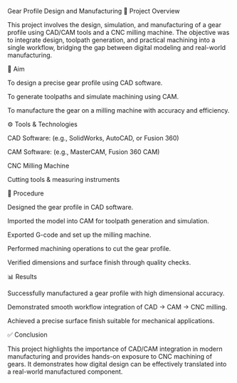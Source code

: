 Gear Profile Design and Manufacturing
📌 Project Overview

This project involves the design, simulation, and manufacturing of a gear profile using CAD/CAM tools and a CNC milling machine.
The objective was to integrate design, toolpath generation, and practical machining into a single workflow, bridging the gap between digital modeling and real-world manufacturing.

🎯 Aim

To design a precise gear profile using CAD software.

To generate toolpaths and simulate machining using CAM.

To manufacture the gear on a milling machine with accuracy and efficiency.

⚙️ Tools & Technologies

CAD Software: (e.g., SolidWorks, AutoCAD, or Fusion 360)

CAM Software: (e.g., MasterCAM, Fusion 360 CAM)

CNC Milling Machine

Cutting tools & measuring instruments

🔬 Procedure

Designed the gear profile in CAD software.

Imported the model into CAM for toolpath generation and simulation.

Exported G-code and set up the milling machine.

Performed machining operations to cut the gear profile.

Verified dimensions and surface finish through quality checks.

📊 Results

Successfully manufactured a gear profile with high dimensional accuracy.

Demonstrated smooth workflow integration of CAD → CAM → CNC milling.

Achieved a precise surface finish suitable for mechanical applications.

✅ Conclusion

This project highlights the importance of CAD/CAM integration in modern manufacturing and provides hands-on exposure to CNC machining of gears.
It demonstrates how digital design can be effectively translated into a real-world manufactured component.
